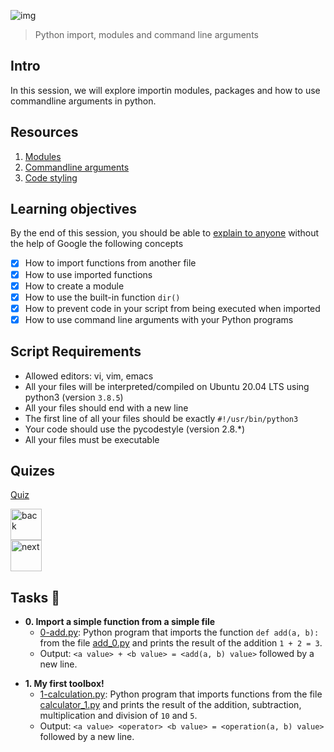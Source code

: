 ![img](https://assets.imaginablefutures.com/media/images/ALX_Logo.max-200x150.png)

> Python import, modules and command line arguments

## Intro

In this session, we will explore importin modules, packages and how to use commandline arguments in python.

## Resources

1. [Modules](https://docs.python.org/3/tutorial/modules.html)
2. [Commandline arguments](https://docs.python.org/3/tutorial/stdlib.html#command-line-arguments)
3. [Code styling](https://pypi.org/project/pycodestyle/)

## Learning objectives

By the end of this session, you should be able to [explain to anyone](https://fs.blog/feynman-learning-technique/) without the help of Google the following concepts

- [x] How to import functions from another file
- [x] How to use imported functions
- [x] How to create a module
- [x] How to use the built-in function `dir()`
- [x] How to prevent code in your script from being executed when imported
- [x] How to use command line arguments with your Python programs

## Script Requirements

- Allowed editors: vi, vim, emacs
- All your files will be interpreted/compiled on Ubuntu 20.04 LTS using python3 (version `3.8.5`)
- All your files should end with a new line
- The first line of all your files should be exactly `#!/usr/bin/python3`
- Your code should use the pycodestyle (version 2.8.\*)
- All your files must be executable

## Quizes

[Quiz](./quiz.md)

<div style='postion:relative'>
<a href="../0x01-python-if_else_loops_functions"><img src="https://www.svgrepo.com/show/94045/back.svg" alt="back" width="50px"></a></div>

<div style='postion:relative'><a href="../0x02-python-import_modules"><img src="https://www.svgrepo.com/show/326975/chevron-forward-circle-sharp.svg" alt="next" width="50px"></a></div>

## Tasks :page_with_curl:

- **0. Import a simple function from a simple file**
  - [0-add.py](./0-add.py): Python program that imports the function
    `def add(a, b):` from the file [add_0.py](./add_0.py) and prints the
    result of the addition `1 + 2 = 3`.
  - Output: `<a value> + <b value> = <add(a, b) value>` followed by a new line.

* **1. My first toolbox!**
  - [1-calculation.py](./1-calculation.py): Python program that imports functions
    from the file [calculator_1.py](./1-calculator.py) and prints the result
    of the addition, subtraction, multiplication and division of `10` and `5`.
  - Output: `<a value> <operator> <b value> = <operation(a, b) value>` followed by a new line.
